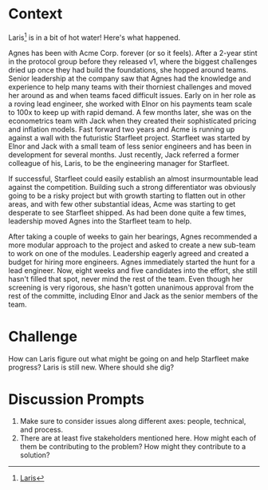 # Context

Laris[^1] is in a bit of hot water! Here's what happened.

Agnes has been with Acme Corp. forever (or so it feels). After a 2-year stint in the protocol group before they released v1, where the biggest challenges dried up once they had build the foundations, she hopped around teams. Senior leadership at the company saw that Agnes had the knowledge and experience to help many teams with their thorniest challenges and moved her around as and when teams faced difficult issues. Early on in her role as a roving lead engineer, she worked with Elnor on his payments team scale to 100x to keep up with rapid demand. A few months later, she was on the econometrics team with Jack when they created their sophisticated pricing and inflation models. Fast forward two years and Acme is running up against a wall with the futuristic Starfleet project. Starfleet was started by Elnor and Jack with a small team of less senior engineers and has been in development for several months. Just recently, Jack referred a former colleague of his, Laris, to be the engineering manager for Starfleet. 

If successful, Starfleet could easily establish an almost insurmountable lead against the competition. Building such a strong differentiator was obviously going to be a risky project but with growth starting to flatten out in other areas, and with few other substantial ideas, Acme was starting to get desperate to see Starfleet shipped. As had been done quite a few times, leadership moved Agnes into the Starfleet team to help.

After taking a couple of weeks to gain her bearings, Agnes recommended a more modular approach to the project and asked to create a new sub-team to work on one of the modules. Leadership eagerly agreed and created a budget for hiring more engineers. Agnes immediately started the hunt for a lead engineer. Now, eight weeks and five candidates into the effort, she still hasn't filled that spot, never mind the rest of the team. Even though her screening is very rigorous, she hasn't gotten unanimous approval from the rest of the committe, including Elnor and Jack as the senior members of the team.

# Challenge

How can Laris figure out what might be going on and help Starfleet make progress? Laris is still new. Where should she dig?

# Discussion Prompts

1. Make sure to consider issues along different axes: people, technical, and process.
2. There are at least five stakeholders mentioned here. How might each of them be contributing to the problem? How might they contribute to a solution?

[^1]: [Laris](https://en.wikipedia.org/wiki/Star_Trek:_Picard)
